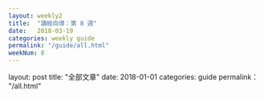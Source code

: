 ```yaml
---
layout: weekly2
title:  "讀經向導：第 8 週"
date:   2018-03-19
categories: weekly guide
permalink: "/guide/all.html"
weekNum: 8
---
```


layout: post
title: "全部文章"
date: 2018-01-01
categories: guide
permalink： "/all.html"



